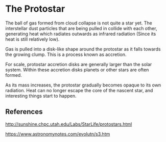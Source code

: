 # The Protostar

The ball of gas formed from cloud collapse is not quite a star yet. The interstellar dust particles that are being pulled in collide with each other, generating heat which radiates outwards as infrared radiation (Since its heat is still relatively low). 

Gas is pulled into a disk-like shape around the protostar as it falls towards the growing clump. This is a process known as accretion. 

For scale, protostar accretion disks are generally larger than the solar system. Within these accretion disks planets or other stars are often formed.

As its mass increases, the protostar gradually becomes opaque to its own radiation. Heat can no longer escape the core of the nascent star, and interesting things start to happen.


## References

http://sunshine.chpc.utah.edu/Labs/StarLife/protostars.html

https://www.astronomynotes.com/evolutn/s3.htm
